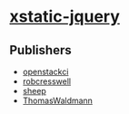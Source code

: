 # [xstatic-jquery](https://pypi.org/project/xstatic-jquery)



## Publishers
- [openstackci](https://pypi.org/user/openstackci)
- [robcresswell](https://pypi.org/user/robcresswell)
- [sheep](https://pypi.org/user/sheep)
- [ThomasWaldmann](https://pypi.org/user/ThomasWaldmann)

